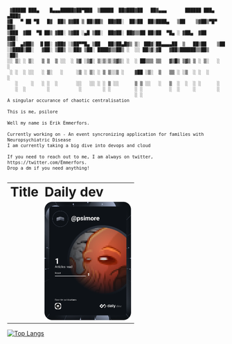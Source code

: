 <pre style="font-family: monospace;font-size:12px;line-height: 12px;font-variant-numeric: tabular-nums lining-nums; overflow:hidden;"><code>
 ▓█████ ███▄    █▄▄▄█████▓██▀███  ▒█████  ██▓███▓██   ██▓▄▄▄       ██████ ███▄ ▄███▓
▓█   ▀ ██ ▀█   █▓  ██▒ ▓▓██ ▒ ██▒██▒  ██▓██░  ██▒██  ██▒████▄   ▒██    ▒▓██▒▀█▀ ██▒
▒███  ▓██  ▀█ ██▒ ▓██░ ▒▓██ ░▄█ ▒██░  ██▓██░ ██▓▒▒██ ██▒██  ▀█▄ ░ ▓██▄  ▓██    ▓██░
▒▓█  ▄▓██▒  ▐▌██░ ▓██▓ ░▒██▀▀█▄ ▒██   ██▒██▄█▓▒ ▒░ ▐██▓░██▄▄▄▄██  ▒   ██▒██    ▒██ 
░▒████▒██░   ▓██░ ▒██▒ ░░██▓ ▒██░ ████▓▒▒██▒ ░  ░░ ██▒▓░▓█   ▓██▒██████▒▒██▒   ░██▒
░░ ▒░ ░ ▒░   ▒ ▒  ▒ ░░  ░ ▒▓ ░▒▓░ ▒░▒░▒░▒▓▒░ ░  ░ ██▒▒▒ ▒▒   ▓▒█▒ ▒▓▒ ▒ ░ ▒░   ░  ░
 ░ ░  ░ ░░   ░ ▒░   ░     ░▒ ░ ▒░ ░ ▒ ▒░░▒ ░    ▓██ ░▒░  ▒   ▒▒ ░ ░▒  ░ ░  ░      ░
   ░     ░   ░ ░  ░       ░░   ░░ ░ ░ ▒ ░░      ▒ ▒ ░░   ░   ▒  ░  ░  ░ ░      ░   
   ░  ░        ░           ░        ░ ░         ░ ░          ░  ░     ░        ░   
                                                ░ ░
A singular occurance of chaotic centralisation

This is me, psilore

Well my name is Erik Emmerfors.

Currently working on - An event syncronizing application for families with Neuropsychiatric Disease
I am currently taking a big dive into devops and cloud

If you need to reach out to me, I am always on twitter, https://twitter.com/Emmerfors. 
Drop a dm if you need anything!

</code></pre>

<table border="0">
 <tr>
    <td><b style="font-size:30px">Title</b></td>
    <td><b style="font-size:30px">Daily dev</b></td>
 </tr>
 <tr>
    <td><a href="https://github-readme-stats.vercel.app/api/top-langs/?username=psilore&langs_count=8"></a>
</td>
    <td><a href="https://app.daily.dev/DailyDevTips"><img src="https://github.com/psilore/psilore/blob/main/devcard.svg" width="200" alt="Erik Emmerfors's Dev Card"/></a></td>
 </tr>
</table>

[![Top Langs](https://github-readme-stats.vercel.app/api/top-langs/?username=psilore&layout=compact)](https://github.com/anuraghazra/github-readme-stats)

